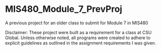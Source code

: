 # MIS480_Module_7_PrevProj
A previous project for an older class to submit for Module 7 in MIS480

Disclaimer: These project were built as a requirement for a class at CSU Global. Unless otherwise noted, all programs were created to adhere to explicit guidelines as outlined in the assignment requirements I was given.

